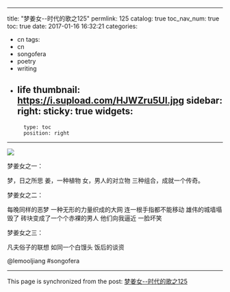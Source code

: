 
---
title: "梦姜女--时代的歌之125"
permlink: 125
catalog: true
toc_nav_num: true
toc: true
date: 2017-01-16 16:32:21
categories:
- cn
tags:
- cn
- songofera
- poetry
- writing
- life
thumbnail: https://i.supload.com/HJWZru5Ul.jpg
sidebar:
    right:
        sticky: true
widgets:
    -
        type: toc
        position: right
---


![](https://i.supload.com/HJWZru5Ul.jpg)

梦姜女之一：

梦，日之所思
姜，一种植物
女，男人的对立物
三种组合，成就一个传奇。

梦姜女之二：

每晚同样的恶梦
一种无形的力量织成的大网
连一根手指都不能移动
雄伟的城墙塌毁了
砖块变成了一个个赤裸的男人
他们向我逼近
一脸坏笑

梦姜女之三：

凡夫俗子的联想
如同一个白馒头
饭后的谈资

 @lemooljiang       #songofera

- - -

This page is synchronized from the post: [梦姜女--时代的歌之125](https://steemit.com/@lemooljiang/125)
